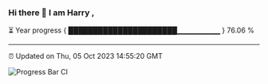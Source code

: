 ### Hi there 👋 I am Harry , 

⏳ Year progress { ██████████████████████▁▁▁▁▁▁▁▁ } 76.06 %

---

⏰ Updated on Thu, 05 Oct 2023 14:55:20 GMT

![Progress Bar CI](https://github.com/duykhang68/duykhang68/workflows/Progress%20Bar%20CI/badge.svg)
